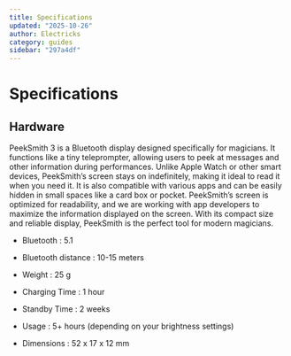 ```yaml
---
title: Specifications
updated: "2025-10-26"
author: Electricks
category: guides
sidebar: "297a4df"
---
```


# Specifications

## Hardware

PeekSmith 3 is a Bluetooth display designed specifically for magicians. It functions like a tiny teleprompter, allowing users to peek at messages and other information during performances. Unlike Apple Watch or other smart devices, PeekSmith’s screen stays on indefinitely, making it ideal to read it when you need it. It is also compatible with various apps and can be easily hidden in small spaces like a card box or pocket. PeekSmith’s screen is optimized for readability, and we are working with app developers to maximize the information displayed on the screen. With its compact size and reliable display, PeekSmith is the perfect tool for modern magicians.

- Bluetooth : 5.1

- Bluetooth distance : 10-15 meters

- Weight : 25 g

- Charging Time : 1 hour

- Standby Time : 2 weeks

- Usage : 5+ hours (depending on your brightness settings)

- Dimensions : 52 x 17 x 12 mm